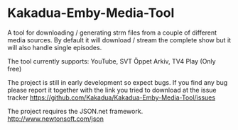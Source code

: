 # Kakadua-Emby-Media-Tool

A tool for downloading / generating strm files from a couple of different media sources. 
By default it will download / stream the complete show but it will also handle single episodes. 


The tool currently supports: YouTube, SVT Öppet Arkiv, TV4 Play (Only free)


The project is still in early development so expect bugs. 
If you find any bug please report it together with the link you tried to download at the issue tracker 
https://github.com/Kakadua/Kakadua-Emby-Media-Tool/issues


The project requires the JSON.net framework.
http://www.newtonsoft.com/json